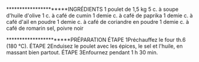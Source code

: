 **********************INGRÉDIENTS
1 poulet de 1,5 kg
5 c. à soupe d'huile d'olive
1 c. à café de cumin
1 demie c. à café de paprika
1 demie c. à café d'ail en poudre
1 demie c. à café de coriandre en poudre
1 demie c. à café de romarin
sel, poivre noir

***********************PRÉPARATION
ÉTAPE 1Préchauffez le four th.6 (180 °C).
ÉTAPE 2Enduisez le poulet avec les épices, le sel et l'huile, en massant bien partout.
ÉTAPE 3Enfournez pendant 1 h 30 min.